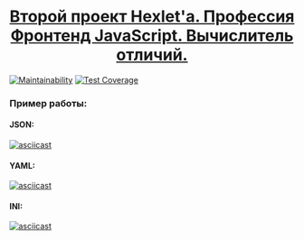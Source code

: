 <h1 align="center">
  <a href="https://ru.hexlet.io/professions/frontend/projects/46/goto/">
    Второй проект Hexlet'а. Профессия Фронтенд JavaScript. Вычислитель отличий.
  </a>
</h1>

[![Maintainability](https://api.codeclimate.com/v1/badges/7f8bc9fe6a171daccdcb/maintainability)](https://codeclimate.com/github/lociero/frontend-project-lvl2/maintainability)
[![Test Coverage](https://api.codeclimate.com/v1/badges/7f8bc9fe6a171daccdcb/test_coverage)](https://codeclimate.com/github/lociero/frontend-project-lvl2/test_coverage)

### Пример работы:

#### JSON:

[![asciicast](https://asciinema.org/a/7jhnqGtW4DClDZ6LgJLMwwaAR.svg)](https://asciinema.org/a/7jhnqGtW4DClDZ6LgJLMwwaAR)

#### YAML:

[![asciicast](https://asciinema.org/a/LvjjUYsCgxhJmniCNDnRGMvVi.svg)](https://asciinema.org/a/LvjjUYsCgxhJmniCNDnRGMvVi)

#### INI:

[![asciicast](https://asciinema.org/a/QubKqRoeohrrsXK1o7x6fTPeC.svg)](https://asciinema.org/a/AppzeBo6FcEPBuGdCzTq5PZwN)
